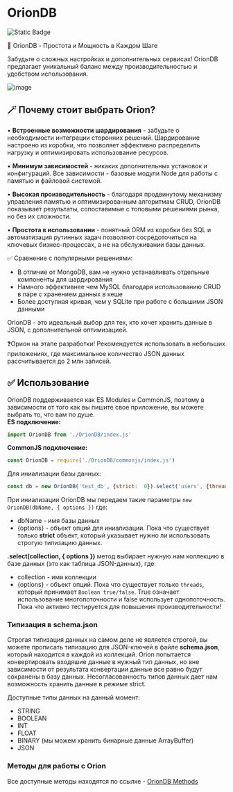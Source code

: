 
# OrionDB

![Static Badge](https://img.shields.io/badge/Node.js-%3E%3D_v20.04-blue?style=for-the-badge&labelColor=%23000)

🚀 OrionDB - Простота и Мощность в Каждом Шаге

Забудьте о сложных настройках и дополнительных сервисах! OrionDB предлагает уникальный баланс между производительностью и удобством использования.

![image](https://github.com/user-attachments/assets/10d6b77e-433b-475a-948e-97c006ecbb4f)

## 🪄 Почему стоит выбрать Orion? 
• **Встроенные возможности шардирования** - забудьте о необходимости интеграции сторонних решений. Шардирование настроено из коробки, что позволяет эффективно распределить нагрузку и оптимизировать использование ресурсов.

• **Минимум зависимостей** - никаких дополнительных установок и конфигураций. Все зависимости - базовые модули Node для работы с памятью и файловой системой.

• **Высокая производительность** - благодаря продвинутому механизму управления памятью и оптимизированным алгоритмам CRUD, OrionDB показывает результаты, сопоставимые с топовыми решениями рынка, но без их сложности.

• **Простота в использовании** - понятный ORM из коробки без SQL и автоматизация рутинных задач позволяют сосредоточиться на ключевых бизнес-процессах, а не на обслуживании базы данных.

✅ Сравнение с популярными решениями:

-   В отличие от MongoDB, вам не нужно устанавливать отдельные компоненты для шардирования
-   Намного эффективнее чем MySQL благодаря использованию CRUD в паре с хранением данных в кеше
-   Более доступная кривая, чем у SQLite при работе с большими JSON данными

OrionDB - это идеальный выбор для тех, кто хочет хранить данные в JSON, с дополнительной оптимизацией. 

❓Орион на этапе разработки! Рекомендуется использовать в небольших приложениях, где максимальное количество JSON данных рассчитывается до 2 млн записей.

## ✅ Использование
OrionDB поддерживается как ES Modules и CommonJS, поэтому в зависимости от того как вы пишите свое приложение, вы можете выбрать то, что вам по душе.  
**ES подключение:**
```javascript
import OrionDB from './OrionDB/index.js'
```
**CommonJS подключение:**
```javascript
const OrionDB = require('./OrionDB/commonjs/index.js')
```

Для иниализации базы данных:
```javascript
const db = new OrionDB('test_db', {strict:  0}).select('users', {threads:  0})
```
При иниализации OrionDB мы передаем такие параметры `new OrionDB(dbName, { options })` где:
+ dbName - имя базы данных
+ {options} - объект опций для иниализации. Пока что существует только **strict** объект, который указывает нужно ли использовать строгую типизацию данных.

**.select(collection, { options })** метод выбирает нужную нам коллекцию в базе данных (это как таблица JSON-данных), где:
+ collection - имя коллекции
+ {options} - объект опций. Пока что существует только `threads`, который принимает `Boolean true/false`. True означает использование многопоточности и false использует однопоточность. Пока что активно тестируется для повышения производительности!

### Типизация в schema.json
Строгая типизация данных на самом деле не является строгой, вы можете прописать типизацию для JSON-ключей в файле **schema.json**, который находится в каждой из коллекций. Orion попытается конвертировать входяшие данные в нужный тип данных, но вне зависимости от результата конвертации данные все равно будут сохранены в базу данных. Несогласованность типов данных дает нам возможность хранить данные в режиме strict.

Доступные типы данных на данный момент:
+ STRING
+ BOOLEAN
+ INT
+ FLOAT
+ BINARY (мы можем хранить бинарные данные ArrayBuffer)
+ JSON

### Методы для работы с Orion
Все доступные методы находятся по ссылке - [OrionDB Methods](https://github.com/BlackDevers/OrionDB/wiki/Methods)
